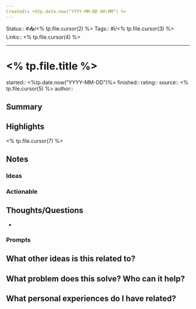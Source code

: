 ```yaml
---
Created:: <%tp.date.now("YYYY-MM-DD HH:MM") %>
---
```

Status:: #📥/<% tp.file.cursor(2) %>
Tags:: #i/<% tp.file.cursor(3) %>
Links:: <% tp.file.cursor(4) %>
___
# <% tp.file.title %>
started:: <%tp.date.now("YYYY-MM-DD")%>
finished:: 
rating::
source:: <% tp.file.cursor(5) %>
author::
## Summary
## Highlights
<% tp.file.cursor(7) %>
## Notes
### Ideas
### Actionable
## Thoughts/Questions
- 

### Prompts
**What other ideas is this related to?**
- 

**What problem does this solve? Who can it help?**
- 

**What personal experiences do I have related?**
- 